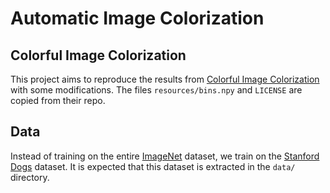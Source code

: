 # Automatic Image Colorization

## Colorful Image Colorization
This project aims to reproduce the results from [Colorful Image Colorization](https://richzhang.github.io/colorization/) with some modifications. The files `resources/bins.npy` and `LICENSE` are copied from their repo.

## Data
Instead of training on the entire [ImageNet](http://www.image-net.org/) dataset, we train on the [Stanford Dogs](http://vision.stanford.edu/aditya86/ImageNetDogs/) dataset. It is expected that this dataset is extracted in the `data/` directory.
